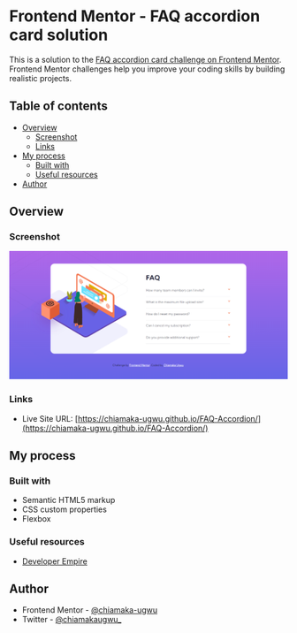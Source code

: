 # Frontend Mentor - FAQ accordion card solution

This is a solution to the [FAQ accordion card challenge on Frontend Mentor](https://www.frontendmentor.io/challenges/faq-accordion-card-XlyjD0Oam). Frontend Mentor challenges help you improve your coding skills by building realistic projects. 

## Table of contents

- [Overview](#overview)
  - [Screenshot](#screenshot)
  - [Links](#links)
- [My process](#my-process)
  - [Built with](#built-with)
  - [Useful resources](#useful-resources)
- [Author](#author)


## Overview

### Screenshot

![](./images/faq.png)

### Links


- Live Site URL: [https://chiamaka-ugwu.github.io/FAQ-Accordion/](https://chiamaka-ugwu.github.io/FAQ-Accordion/)

## My process

### Built with

- Semantic HTML5 markup
- CSS custom properties
- Flexbox

### Useful resources

- [Developer Empire](https://www.youtube.com/watch?v=4qnWreynXLU)

## Author

- Frontend Mentor - [@chiamaka-ugwu](https://www.frontendmentor.io/profile/chiamaka-ugwu)
- Twitter - [@chiamakaugwu_](https://www.twitter.com/chiamakaugwu_)
